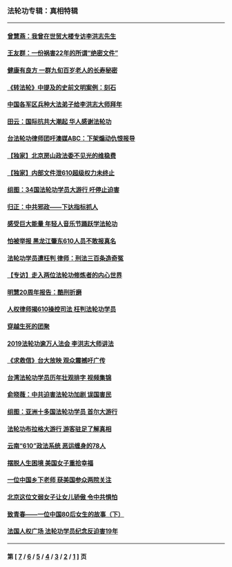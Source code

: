 ### 法轮功专辑：真相特辑
---
#### [曾慧燕：我曾在世贸大楼专访李洪志先生](../../pages/nf4389/n12898729.md?08210430) 
#### [王友群：一份祸害22年的所谓“绝密文件”](../../pages/nf4389/n12871750.md?08210430) 
#### [健康有良方 一群九旬百岁老人的长寿秘密](../../pages/nf4389/n12847475.md?08210430) 
#### [《转法轮》中提及的史前文明案例：刻石](../../pages/nf4389/n12758577.md?08210430) 
#### [中国各军区兵种大法弟子给李洪志大师拜年](../../pages/nf4389/n12750047.md?08210430) 
#### [田云：国际抗共大潮起 华人感谢法轮功](../../pages/nf4389/n12357708.md?08210430) 
#### [台法轮功律师团吁澳媒ABC：下架煽动仇恨报导](../../pages/nf4389/n12279917.md?08210430) 
#### [【独家】北京房山政法委不见光的维稳费](../../pages/nf4389/n12031979.md?08210430) 
#### [【独家】内部文件泄610超级权力未终止](../../pages/nf4389/n12023895.md?08210430) 
#### [组图：34国法轮功学员大游行 吁停止迫害](../../pages/nf4389/n11492658.md?08210430) 
#### [归正：中共邪政——下达指标抓人](../../pages/nf4389/n11474770.md?08210430) 
#### [感受巨大能量 年轻人音乐节踊跃学法轮功](../../pages/nf4389/n11441981.md?08210430) 
#### [怕被举报 黑龙江肇东610人员不敢报真名](../../pages/nf4389/n11436499.md?08210430) 
#### [法轮功学员遭枉判 律师：刑法三百条造奇冤](../../pages/nf4389/n11433943.md?08210430) 
#### [【专访】走入两位法轮功修炼者的内心世界](../../pages/nf4389/n11415623.md?08210430) 
#### [明慧20周年报告：酷刑折磨](../../pages/nf4389/n11387954.md?08210430) 
#### [人权律师揭610操控司法 枉判法轮功学员](../../pages/nf4389/n11313370.md?08210430) 
#### [穿越生死的团聚](../../pages/nf4389/n11258922.md?08210430) 
#### [2019法轮功逾万人法会 李洪志大师讲法](../../pages/nf4389/n11265303.md?08210430) 
#### [《求救信》台大放映 观众震撼吁广传](../../pages/nf4389/n10922251.md?08210430) 
#### [台湾法轮功学员历年壮观排字 视频集锦](../../pages/nf4389/n10878789.md?08210430) 
#### [俞晓薇：中共迫害法轮功加剧 误国害民](../../pages/nf4389/n10859260.md?08210430) 
#### [组图：亚洲十多国法轮功学员 首尔大游行](../../pages/nf4389/n10781149.md?08210430) 
#### [法轮功布拉格大游行 游客驻足了解真相](../../pages/nf4389/n10749360.md?08210430) 
#### [云南“610”政法系统 恶运缠身的78人](../../pages/nf4389/n10747534.md?08210430) 
#### [摆脱人生困境 美国女子重拾幸福](../../pages/nf4389/n10688678.md?08210430) 
#### [一位中国乡下老师 获美国参众两院关注](../../pages/nf4389/n10683927.md?08210430) 
#### [北京这位文弱女子让女儿骄傲 令中共惧怕](../../pages/nf4389/n10668341.md?08210430) 
#### [致青春——一位中国80后女生的故事（下）](../../pages/nf4389/n10642721.md?08210430) 
#### [法国人权广场 法轮功学员纪念反迫害19年](../../pages/nf4389/n10586601.md?08210430) 

---
#### 第 [ [7](./7.md?08210430) / [6](./6.md?08210430) / [5](./5.md?08210430) / [4](./4.md?08210430) / [3](./3.md?08210430) / [2](./2.md?08210430) / [1](./1.md?08210430) ] 页
